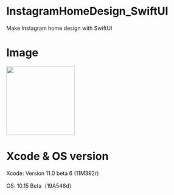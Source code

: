 # InstagramHomeDesign_SwiftUI
Make Instagram home design with SwiftUI

# Image

<img src="https://github.com/yotsu12/InstagramHomeDesign_SwiftUI/blob/master/image.png" width="180">

# Xcode & OS version

Xcode: Version 11.0 beta 6 (11M392r)

OS: 10.15 Beta（19A546d）
